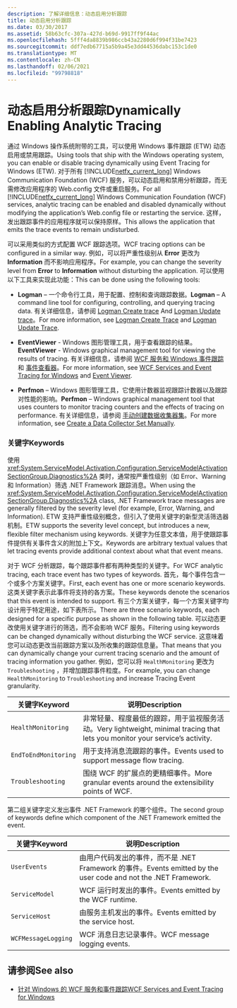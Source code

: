```yaml
---
description: 了解详细信息：动态启用分析跟踪
title: 动态启用分析跟踪
ms.date: 03/30/2017
ms.assetid: 58b63cfc-307a-427d-b69d-9917ff9f44ac
ms.openlocfilehash: 5fff4da8839b986ccb43a2280d6f994f31be7423
ms.sourcegitcommit: ddf7edb67715a5b9a45e3dd44536dabc153c1de0
ms.translationtype: MT
ms.contentlocale: zh-CN
ms.lasthandoff: 02/06/2021
ms.locfileid: "99798818"
---
```

# <a name="dynamically-enabling-analytic-tracing"></a><span data-ttu-id="87d43-103">动态启用分析跟踪</span><span class="sxs-lookup"><span data-stu-id="87d43-103">Dynamically Enabling Analytic Tracing</span></span>

<span data-ttu-id="87d43-104">通过 Windows 操作系统附带的工具，可以使用 Windows 事件跟踪 (ETW) 动态启用或禁用跟踪。</span><span class="sxs-lookup"><span data-stu-id="87d43-104">Using tools that ship with the Windows operating system, you can enable or disable tracing dynamically using Event Tracing for Windows (ETW).</span></span> <span data-ttu-id="87d43-105">对于所有 [!INCLUDE[netfx_current_long](../../../../../includes/netfx-current-long-md.md)] Windows Communication Foundation (WCF) 服务，可以动态启用和禁用分析跟踪，而无需修改应用程序的 Web.config 文件或重启服务。</span><span class="sxs-lookup"><span data-stu-id="87d43-105">For all [!INCLUDE[netfx_current_long](../../../../../includes/netfx-current-long-md.md)] Windows Communication Foundation (WCF) services, analytic tracing can be enabled and disabled dynamically without modifying the application’s Web.config file or restarting the service.</span></span> <span data-ttu-id="87d43-106">这样，发出跟踪事件的应用程序就可以保持原样。</span><span class="sxs-lookup"><span data-stu-id="87d43-106">This allows the application that emits the trace events to remain undisturbed.</span></span>  
  
 <span data-ttu-id="87d43-107">可以采用类似的方式配置 WCF 跟踪选项。</span><span class="sxs-lookup"><span data-stu-id="87d43-107">WCF tracing options can be configured in a similar way.</span></span> <span data-ttu-id="87d43-108">例如，可以将严重性级别从 **Error** 更改为 **Information** 而不影响应用程序。</span><span class="sxs-lookup"><span data-stu-id="87d43-108">For example, you can change the severity level from **Error** to **Information** without disturbing the application.</span></span> <span data-ttu-id="87d43-109">可以使用以下工具来实现此功能：</span><span class="sxs-lookup"><span data-stu-id="87d43-109">This can be done using the following tools:</span></span>  
  
- <span data-ttu-id="87d43-110">**Logman** – 一个命令行工具，用于配置、控制和查询跟踪数据。</span><span class="sxs-lookup"><span data-stu-id="87d43-110">**Logman** – A command line tool for configuring, controlling, and querying tracing data.</span></span> <span data-ttu-id="87d43-111">有关详细信息，请参阅 [Logman Create trace](/previous-versions/windows/it-pro/windows-server-2008-R2-and-2008/cc788036(v=ws.10)) And [Logman Update trace](/previous-versions/windows/it-pro/windows-server-2008-R2-and-2008/cc788128(v=ws.10))。</span><span class="sxs-lookup"><span data-stu-id="87d43-111">For more information, see [Logman Create Trace](/previous-versions/windows/it-pro/windows-server-2008-R2-and-2008/cc788036(v=ws.10)) and [Logman Update Trace](/previous-versions/windows/it-pro/windows-server-2008-R2-and-2008/cc788128(v=ws.10)).</span></span>  
  
- <span data-ttu-id="87d43-112">**EventViewer** - Windows 图形管理工具，用于查看跟踪的结果。</span><span class="sxs-lookup"><span data-stu-id="87d43-112">**EventViewer** - Windows graphical management tool for viewing the results of tracing.</span></span> <span data-ttu-id="87d43-113">有关详细信息，请参阅 [WCF 服务和 Windows 事件跟踪](../../samples/wcf-services-and-event-tracing-for-windows.md) 和 [事件查看器](/previous-versions/windows/it-pro/windows-server-2008-R2-and-2008/cc766042(v=ws.11))。</span><span class="sxs-lookup"><span data-stu-id="87d43-113">For more information, see [WCF Services and Event Tracing for Windows](../../samples/wcf-services-and-event-tracing-for-windows.md) and [Event Viewer](/previous-versions/windows/it-pro/windows-server-2008-R2-and-2008/cc766042(v=ws.11)).</span></span>  
  
- <span data-ttu-id="87d43-114">**Perfmon** – Windows 图形管理工具，它使用计数器监视跟踪计数器以及跟踪对性能的影响。</span><span class="sxs-lookup"><span data-stu-id="87d43-114">**Perfmon** – Windows graphical management tool that uses counters to monitor tracing counters and the effects of tracing on performance.</span></span> <span data-ttu-id="87d43-115">有关详细信息，请参阅 [手动创建数据收集器集](/previous-versions/windows/it-pro/windows-server-2008-R2-and-2008/cc766404(v=ws.11))。</span><span class="sxs-lookup"><span data-stu-id="87d43-115">For more information, see [Create a Data Collector Set Manually](/previous-versions/windows/it-pro/windows-server-2008-R2-and-2008/cc766404(v=ws.11)).</span></span>  
  
### <a name="keywords"></a><span data-ttu-id="87d43-116">关键字</span><span class="sxs-lookup"><span data-stu-id="87d43-116">Keywords</span></span>  

 <span data-ttu-id="87d43-117">使用 <xref:System.ServiceModel.Activation.Configuration.ServiceModelActivationSectionGroup.Diagnostics%2A> 类时，通常按严重性级别（如 Error、Warning 和 Information）筛选 .NET Framework 跟踪消息。</span><span class="sxs-lookup"><span data-stu-id="87d43-117">When using the <xref:System.ServiceModel.Activation.Configuration.ServiceModelActivationSectionGroup.Diagnostics%2A> class, .NET Framework trace messages are generally filtered by the severity level (for example, Error, Warning, and Information).</span></span> <span data-ttu-id="87d43-118">ETW 支持严重性级别概念，但引入了使用关键字的新型灵活筛选器机制。</span><span class="sxs-lookup"><span data-stu-id="87d43-118">ETW supports the severity level concept, but introduces a new, flexible filter mechanism using keywords.</span></span> <span data-ttu-id="87d43-119">关键字为任意文本值，用于使跟踪事件提供有关事件含义的附加上下文。</span><span class="sxs-lookup"><span data-stu-id="87d43-119">Keywords are arbitrary textual values that let tracing events provide additional context about what that event means.</span></span>  
  
 <span data-ttu-id="87d43-120">对于 WCF 分析跟踪，每个跟踪事件都有两种类型的关键字。</span><span class="sxs-lookup"><span data-stu-id="87d43-120">For WCF analytic tracing, each trace event has two types of keywords.</span></span> <span data-ttu-id="87d43-121">首先，每个事件包含一个或多个方案关键字。</span><span class="sxs-lookup"><span data-stu-id="87d43-121">First, each event has one or more scenario keywords.</span></span> <span data-ttu-id="87d43-122">这类关键字表示此事件将支持的各方案。</span><span class="sxs-lookup"><span data-stu-id="87d43-122">These keywords denote the scenarios that this event is intended to support.</span></span> <span data-ttu-id="87d43-123">有三个方案关键字，每一个方案关键字均设计用于特定用途，如下表所示。</span><span class="sxs-lookup"><span data-stu-id="87d43-123">There are three scenario keywords, each designed for a specific purpose as shown in the following table.</span></span> <span data-ttu-id="87d43-124">可以动态更改使用关键字进行的筛选，而不会影响 WCF 服务。</span><span class="sxs-lookup"><span data-stu-id="87d43-124">Filtering using keywords can be changed dynamically without disturbing the WCF service.</span></span> <span data-ttu-id="87d43-125">这意味着您可以动态更改当前跟踪方案以及所收集的跟踪信息量。</span><span class="sxs-lookup"><span data-stu-id="87d43-125">That means that you can dynamically change your current tracing scenario and the amount of tracing information you gather.</span></span> <span data-ttu-id="87d43-126">例如，您可以将 `HealthMonitoring` 更改为 `Troubleshooting` ，并增加跟踪事件粒度。</span><span class="sxs-lookup"><span data-stu-id="87d43-126">For example, you can change `HealthMonitoring` to `Troubleshooting` and increase Tracing Event granularity.</span></span>  
  
|<span data-ttu-id="87d43-127">关键字</span><span class="sxs-lookup"><span data-stu-id="87d43-127">Keyword</span></span>|<span data-ttu-id="87d43-128">说明</span><span class="sxs-lookup"><span data-stu-id="87d43-128">Description</span></span>|  
|-------------|-----------------|  
|`HealthMonitoring`|<span data-ttu-id="87d43-129">非常轻量、程度最低的跟踪，用于监视服务活动。</span><span class="sxs-lookup"><span data-stu-id="87d43-129">Very lightweight, minimal tracing that lets you monitor your service’s activity.</span></span>|  
|`EndToEndMonitoring`|<span data-ttu-id="87d43-130">用于支持消息流跟踪的事件。</span><span class="sxs-lookup"><span data-stu-id="87d43-130">Events used to support message flow tracing.</span></span>|  
|`Troubleshooting`|<span data-ttu-id="87d43-131">围绕 WCF 的扩展点的更精细事件。</span><span class="sxs-lookup"><span data-stu-id="87d43-131">More granular events around the extensibility points of WCF.</span></span>|  
  
 <span data-ttu-id="87d43-132">第二组关键字定义发出事件 .NET Framework 的哪个组件。</span><span class="sxs-lookup"><span data-stu-id="87d43-132">The second group of keywords define which component of the .NET Framework emitted the event.</span></span>  
  
|<span data-ttu-id="87d43-133">关键字</span><span class="sxs-lookup"><span data-stu-id="87d43-133">Keyword</span></span>|<span data-ttu-id="87d43-134">说明</span><span class="sxs-lookup"><span data-stu-id="87d43-134">Description</span></span>|  
|-------------|-----------------|  
|`UserEvents`|<span data-ttu-id="87d43-135">由用户代码发出的事件，而不是 .NET Framework 的事件。</span><span class="sxs-lookup"><span data-stu-id="87d43-135">Events emitted by the user code and not the .NET Framework.</span></span>|  
|`ServiceModel`|<span data-ttu-id="87d43-136">WCF 运行时发出的事件。</span><span class="sxs-lookup"><span data-stu-id="87d43-136">Events emitted by the WCF runtime.</span></span>|  
|`ServiceHost`|<span data-ttu-id="87d43-137">由服务主机发出的事件。</span><span class="sxs-lookup"><span data-stu-id="87d43-137">Events emitted by the service host.</span></span>|  
|`WCFMessageLogging`|<span data-ttu-id="87d43-138">WCF 消息日志记录事件。</span><span class="sxs-lookup"><span data-stu-id="87d43-138">WCF message logging events.</span></span>|  
  
## <a name="see-also"></a><span data-ttu-id="87d43-139">请参阅</span><span class="sxs-lookup"><span data-stu-id="87d43-139">See also</span></span>

- [<span data-ttu-id="87d43-140">针对 Windows 的 WCF 服务和事件跟踪</span><span class="sxs-lookup"><span data-stu-id="87d43-140">WCF Services and Event Tracing for Windows</span></span>](../../samples/wcf-services-and-event-tracing-for-windows.md)

